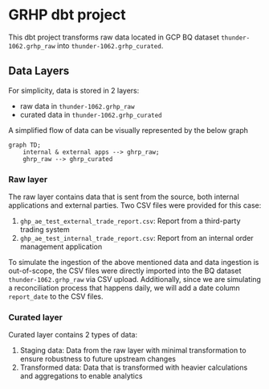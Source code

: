 # GRHP dbt project
This dbt project transforms raw data located in GCP BQ dataset `thunder-1062.grhp_raw` into `thunder-1062.grhp_curated`.

## Data Layers
For simplicity, data is stored in 2 layers:
- raw data in `thunder-1062.grhp_raw`
- curated data in `thunder-1062.grhp_curated`

A simplified flow of data can be visually represented by the below graph
```mermaid
graph TD;
    internal & external apps --> ghrp_raw;
    ghrp_raw --> ghrp_curated
```

### Raw layer
The raw layer contains data that is sent from the source, both internal applications and external parties. Two CSV files
were provided for this case:
1. `ghp_ae_test_external_trade_report.csv`: Report from a third-party trading system
2. `ghp_ae_test_internal_trade_report.csv`: Report from an internal order management application

To simulate the ingestion of the above mentioned data and data ingestion is out-of-scope, the CSV files were directly
imported into the BQ dataset `thunder-1062.grhp_raw` via CSV upload. Additionally, since we are simulating a
reconciliation process that happens daily, we will add a date column `report_date` to the CSV files.

### Curated layer
Curated layer contains 2 types of data:
1. Staging data: Data from the raw layer with minimal transformation to ensure robustness to future upstream changes
2. Transformed data: Data that is transformed with heavier calculations and aggregations to enable analytics
